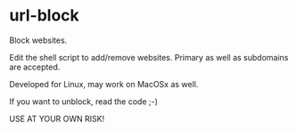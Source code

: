 # url-block
Block websites.

Edit the shell script to add/remove websites. Primary as well as subdomains are accepted. 

Developed for Linux, may work on MacOSx as well. 

If you want to unblock, read the code ;-) 

USE AT YOUR OWN RISK!


